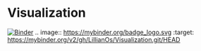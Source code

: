 # Visualization
[![Binder](https://mybinder.org/badge_logo.svg)](https://mybinder.org/v2/gh/LillianOs/Visualization.git/HEAD)
.. image:: https://mybinder.org/badge_logo.svg
 :target: https://mybinder.org/v2/gh/LillianOs/Visualization.git/HEAD
 
